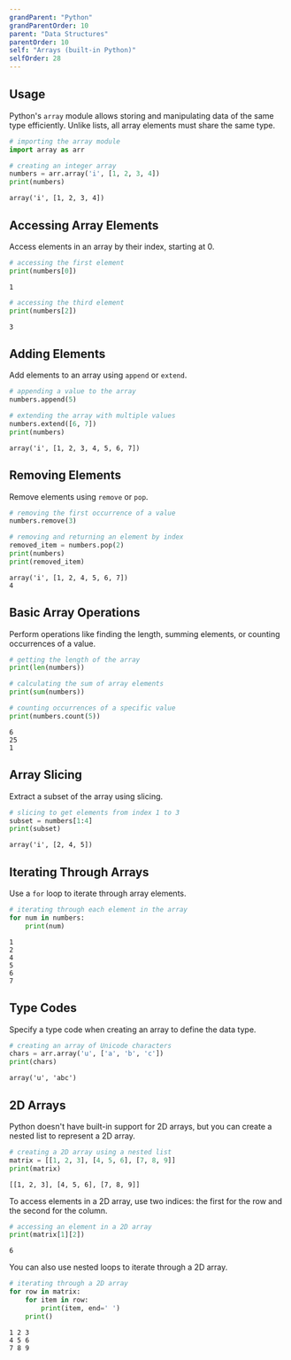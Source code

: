 ```yaml
---
grandParent: "Python"
grandParentOrder: 10
parent: "Data Structures"
parentOrder: 10
self: "Arrays (built-in Python)"
selfOrder: 28
---
```


## Usage
Python's `array` module allows storing and manipulating data of the same type efficiently. Unlike lists, all array elements must share the same type.

```python
# importing the array module 
import array as arr

# creating an integer array
numbers = arr.array('i', [1, 2, 3, 4])
print(numbers)
```

```output
array('i', [1, 2, 3, 4])
```

## Accessing Array Elements
Access elements in an array by their index, starting at 0.

```python
# accessing the first element
print(numbers[0])
```
```output
1
```
```python
# accessing the third element
print(numbers[2])
```
```output
3
```

## Adding Elements
Add elements to an array using `append` or `extend`.

```python
# appending a value to the array
numbers.append(5)

# extending the array with multiple values
numbers.extend([6, 7])
print(numbers)
```

```output
array('i', [1, 2, 3, 4, 5, 6, 7])
```

## Removing Elements
Remove elements using `remove` or `pop`.

```python
# removing the first occurrence of a value
numbers.remove(3)

# removing and returning an element by index
removed_item = numbers.pop(2)
print(numbers)
print(removed_item)
```

```output
array('i', [1, 2, 4, 5, 6, 7])
4
```

## Basic Array Operations
Perform operations like finding the length, summing elements, or counting occurrences of a value.

```python
# getting the length of the array
print(len(numbers))

# calculating the sum of array elements
print(sum(numbers))

# counting occurrences of a specific value
print(numbers.count(5))
```

```output
6
25
1
```

## Array Slicing
Extract a subset of the array using slicing.

```python
# slicing to get elements from index 1 to 3
subset = numbers[1:4]
print(subset)
```

```output
array('i', [2, 4, 5])
```

## Iterating Through Arrays
Use a `for` loop to iterate through array elements.

```python
# iterating through each element in the array
for num in numbers:
    print(num)
```

```output
1
2
4
5
6
7
```

## Type Codes
Specify a type code when creating an array to define the data type.

```python
# creating an array of Unicode characters
chars = arr.array('u', ['a', 'b', 'c'])
print(chars)
```

```output
array('u', 'abc')
```

## 2D Arrays
Python doesn't have built-in support for 2D arrays, but you can create a nested list to represent a 2D array.

```python
# creating a 2D array using a nested list
matrix = [[1, 2, 3], [4, 5, 6], [7, 8, 9]]
print(matrix)
```
```output
[[1, 2, 3], [4, 5, 6], [7, 8, 9]]
```

To access elements in a 2D array, use two indices: the first for the row and the second for the column.

```python
# accessing an element in a 2D array
print(matrix[1][2])
```
```output
6
```
You can also use nested loops to iterate through a 2D array.
```python
# iterating through a 2D array
for row in matrix:
    for item in row:
        print(item, end=' ')
    print()
```
```output
1 2 3 
4 5 6
7 8 9
```